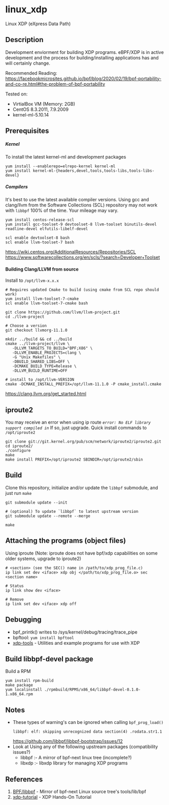 # linux_xdp
Linux XDP (eXpress Data Path)

## Description
Development enviorment for building XDP programs. eBPF/XDP is in active development and the process for building/installing applications has and will certainly change.

Recommended Reading:
https://facebookmicrosites.github.io/bpf/blog/2020/02/19/bpf-portability-and-co-re.html#the-problem-of-bpf-portability

Tested on:
- VirtialBox VM (Memory: 2GB)
- CentOS 8.3.2011, 7.9.2009
- kernel-ml-5.10.14

## Prerequisites
##### Kernel
To install the latest kernel-ml and development packages
```
yum install --enablerepo=elrepo-kernel kernel-ml
yum install kernel-ml-{headers,devel,tools,tools-libs,tools-libs-devel}
```
##### Compilers
It's best to use the latest available compiler versions. Using gcc and clang/llvm from the Software Collections (SCL) repository may not work with `libbpf` 100% of the time. Your mileage may vary.
```
yum install centos-release-scl
yum install gcc-toolset-9 devtoolset-8 llvm-toolset binutils-devel readline-devel elfutils-libelf-devel

scl enable devtoolset-8 bash
scl enable llvm-toolset-7 bash
```
https://wiki.centos.org/AdditionalResources/Repositories/SCL
https://www.softwarecollections.org/en/scls/?search=Developer+Toolset
#### Building Clang/LLVM from source
Install to `/opt/llvm-x.x.x`
```
# Requires updated Cmake to build (using cmake from SCL repo should work)
yum install llvm-toolset-7-cmake
scl enable llvm-toolset-7-cmake bash

git clone https://github.com/llvm/llvm-project.git
cd ./llvm-project

# Choose a version
git checkout llvmorg-11.1.0

mkdir ../build && cd ../build
cmake ../llvm-project/llvm \
   -DLLVM_TARGETS_TO_BUILD="BPF;X86" \
   -DLLVM_ENABLE_PROJECTS=clang \
   -G "Unix Makefiles" \
   -DBUILD_SHARED_LIBS=OFF \
   -DCMAKE_BUILD_TYPE=Release \
   -DLLVM_BUILD_RUNTIME=OFF

# install to /opt/llvm-VERSION
cmake -DCMAKE_INSTALL_PREFIX=/opt/llvm-11.1.0 -P cmake_install.cmake
```
https://clang.llvm.org/get_started.html

## iproute2
You may receive an error when using ip route *`error: No ELF library support compiled in`* If so, just upgrade. Quick install commands to `/opt/iproute2`
```
git clone git://git.kernel.org/pub/scm/network/iproute2/iproute2.git
cd iproute2/
./configure
make
make install PREFIX=/opt/iproute2 SBINDIR=/opt/iproute2/sbin
```
## Build
Clone this repository, initialize and/or update the `libbpf` submodule, and just run `make`
```
git submodule update --init

# (optional) To update `libbpf` to latest upstream version
git submodule update --remote --merge

make
```

## Attaching the programs (object files)
Using iproute (Note: iproute does not have bpf/xdp capabilities on some older systems, upgrade to iproute2)
```
# <section> (see the SEC() name in /path/to/xdp_prog_file.c)
ip link set dev <iface> xdp obj </path/to/xdp_prog_file.o> sec <section name>

# Status
ip link show dev <iface>

# Remove
ip link set dev <iface> xdp off
```
## Debugging
- bpf_printk() writes to /sys/kernel/debug/tracing/trace_pipe
- bpftool: `yum install bpftool`
- [xdp-tools](https://github.com/xdp-project/xdp-tools) - Utilities and example programs for use with XDP

## Build libbpf-devel package
Build a RPM
```
yum install rpm-build
make package
yum localinstall ./rpmbuild/RPMS/x86_64/libbpf-devel-0.1.0-1.x86_64.rpm
```

## Notes
- These types of warning's can be ignored when calling `bpf_prog_load()`
  ```
  libbpf: elf: skipping unrecognized data section(4) .rodata.str1.1
  ```
  https://github.com/libbpf/libbpf-bootstrap/issues/12
- Look at Using any of the following upstream packages (compatibility issues?)
  - libbpf :- A mirror of bpf-next linux tree (incomplete?)
  - libxdp :- libxdp library for managing XDP programs

## References
 1. [BPF/libbpf](https://github.com/libbpf/libbpf) - Mirror of bpf-next Linux source tree's tools/lib/bpf
 2. [xdp-tutorial](https://github.com/xdp-project/xdp-tutorial) - XDP Hands-On Tutorial
